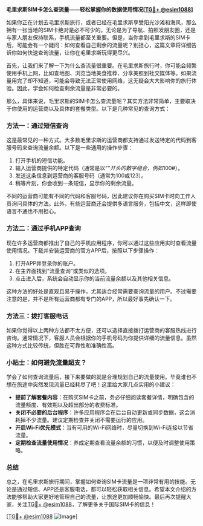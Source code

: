 **毛里求斯SIM卡怎么查流量——轻松掌握你的数据使用情况[[TG💪+ @esim1088](https://t.me/s/esim1088)]**

如果你正在计划去毛里求斯旅行，或者已经在毛里求斯享受阳光沙滩和海风，那么拥有一张当地的SIM卡绝对是必不可少的。无论是为了导航、拍照发朋友圈，还是与家人朋友保持联系，手机流量都至关重要。但是，当你拿到毛里求斯的SIM卡后，可能会有一个疑问：如何查看自己剩余的流量呢？别担心，这篇文章将详细告诉你如何快速查询流量，让你在毛里求斯玩得更尽兴。

首先，让我们来了解一下为什么查流量很重要。在毛里求斯旅行时，你可能会频繁使用手机上网，比如查地图、浏览当地美食推荐、分享美照到社交媒体等。如果流量用完了却不知道，可能会导致无法正常使用网络，这无疑会大大影响你的旅行体验。因此，学会如何检查剩余流量是非常必要的。

那么，具体来说，毛里求斯的SIM卡怎么查流量呢？其实方法非常简单，主要取决于你使用的运营商以及具体的套餐类型。以下是几种常见的查询方式：

### 方法一：通过短信查询

这是最常见的一种方式。大多数毛里求斯的运营商都支持通过发送特定的代码到客服号码来查询流量余额。以下是一些通用的操作步骤：

1. 打开手机的短信功能。
2. 输入运营商提供的特定代码（通常是以“*”开头的数字组合，例如*100#）。
3. 发送这条信息到运营商的客服号码（通常为100或123）。
4. 稍等片刻，你会收到一条短信，显示你的剩余流量。

不同的运营商可能有不同的代码和客服号码，因此建议你在购买SIM卡时向工作人员询问具体的方法。此外，有些运营商还会提供多语言服务，包括中文，这样即使语言不通也不用担心。

### 方法二：通过手机APP查询

现在许多运营商都推出了自己的手机应用程序，你可以通过这些应用实时查看流量使用情况。下载并安装运营商的官方APP后，按照以下步骤操作：

1. 打开APP并登录你的账户。
2. 在主界面找到“流量查询”或类似的选项。
3. 点击进入后，系统会自动显示你的当前流量余额以及其他相关信息。

这种方法的好处是直观且易于操作，尤其适合经常需要查询流量的用户。不过需要注意的是，并不是所有运营商都有专门的APP，所以最好事先确认一下。

### 方法三：拨打客服电话

如果你觉得以上两种方法都不太方便，还可以选择直接拨打运营商的客服热线进行咨询。通常情况下，客服人员会根据你的手机号码为你提供详细的流量信息。虽然这种方式比较传统，但胜在可靠性和准确性高。

### 小贴士：如何避免流量超支？

学会了如何查询流量后，接下来要做的就是合理规划自己的流量使用。毕竟谁也不想在旅途中突然发现流量已经耗尽了吧！这里给大家几点实用的小建议：

- **提前了解套餐内容**：在购买SIM卡之前，务必仔细阅读套餐详情，明确包含的流量额度、有效期以及超出部分的收费标准。
- **关闭不必要的后台程序**：许多应用程序会在后台自动更新或同步数据，这会消耗掉不少流量。建议定期检查并关闭不需要运行的应用。
- **开启Wi-Fi优先模式**：当有可用的Wi-Fi网络时，尽量切换到Wi-Fi连接以节省流量。
- **定期检查流量使用情况**：养成定期查看流量余额的习惯，以便及时调整使用策略。

### 总结

总之，在毛里求斯旅行期间，掌握如何查询SIM卡流量是一项非常有用的技能。无论是通过短信、APP还是客服电话，都可以轻松获取相关信息。希望本文介绍的方法能够帮助大家更好地管理自己的流量，让旅途更加顺畅愉快。最后再次提醒大家，关注[TG💪+ @esim1088](https://t.me/s/esim1088)，了解更多关于国际SIM卡的信息！

[[TG💪+ @esim1088](https://t.me/s/esim1088) ![Image](https://i.postimg.cc/4NQfJmqS/Snipaste-2025-05-13-00-14-12.png)]